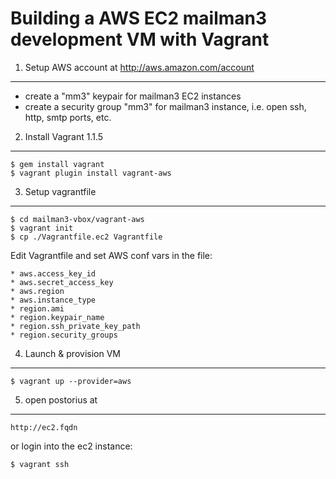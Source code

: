 Building a AWS EC2 mailman3 development VM with Vagrant
=======================================================

1) Setup AWS account at http://aws.amazon.com/account
----------------
* create a "mm3" keypair for mailman3 EC2 instances
* create a security group "mm3" for mailman3 instance, i.e. open ssh, http, smtp ports, etc.

2) Install Vagrant 1.1.5
----------------
	$ gem install vagrant
	$ vagrant plugin install vagrant-aws

3) Setup vagrantfile
-----------------
	$ cd mailman3-vbox/vagrant-aws
	$ vagrant init
	$ cp ./Vagrantfile.ec2 Vagrantfile

Edit Vagrantfile and set AWS conf vars in the file:
	
	* aws.access_key_id
	* aws.secret_access_key
	* aws.region
	* aws.instance_type
	* region.ami
	* region.keypair_name
	* region.ssh_private_key_path
	* region.security_groups

4) Launch & provision VM
------------------
	$ vagrant up --provider=aws

5) open postorius at 
-----------------
	http://ec2.fqdn

or login into the ec2 instance:

	$ vagrant ssh 
